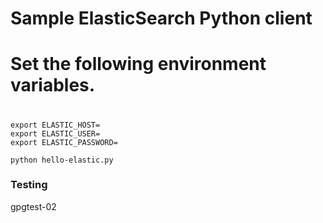 # Sample ElasticSearch Python client

#
# Set the following environment variables.
#

```
export ELASTIC_HOST=
export ELASTIC_USER=
export ELASTIC_PASSWORD=
```

```
python hello-elastic.py
```

### Testing

gpgtest-02